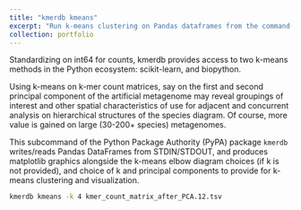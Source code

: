 ```yaml
---
title: "kmerdb kmeans"
excerpt: "Run k-means clustering on Pandas dataframes from the command-line"
collection: portfolio
---
```



Standardizing on int64 for counts, kmerdb provides access to two k-means methods in the Python ecosystem: scikit-learn, and biopython.

Using k-means on k-mer count matrices, say on the first and second principal component of the artificial metagenome may reveal groupings of interest and other spatial characteristics of use for adjacent and concurrent analysis on hierarchical structures of the species diagram. Of course, more value is gained on large (30-200+ species) metagenomes.

This subcommand of the Python Package Authority (PyPA) package `kmerdb` writes/reads Pandas DataFrames from STDIN/STDOUT, and produces matplotlib graphics alongside the k-means elbow diagram choices (if k is not provided), and choice of k and principal components to provide for k-means clustering and visualization.



```bash
kmerdb kmeans -k 4 kmer_count_matrix_after_PCA.12.tsv
```



